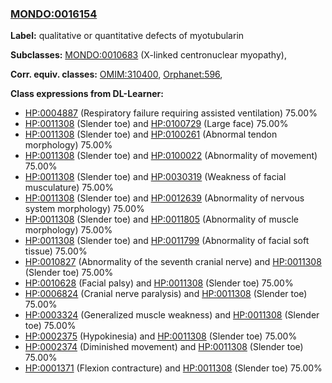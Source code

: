 
### [MONDO:0016154](http://purl.obolibrary.org/obo/MONDO_0016154)
**Label:** qualitative or quantitative defects of myotubularin

**Subclasses:** [MONDO:0010683](http://purl.obolibrary.org/obo/MONDO_0010683) (X-linked centronuclear myopathy), 

**Corr. equiv. classes:** [OMIM:310400](http://purl.obolibrary.org/obo/OMIM_310400), [Orphanet:596](http://www.orpha.net/ORDO/Orphanet_596), 

**Class expressions from DL-Learner:**

- [HP:0004887](http://purl.obolibrary.org/obo/HP_0004887) (Respiratory failure requiring assisted ventilation) 75.00%
- [HP:0011308](http://purl.obolibrary.org/obo/HP_0011308) (Slender toe) and [HP:0100729](http://purl.obolibrary.org/obo/HP_0100729) (Large face) 75.00%
- [HP:0011308](http://purl.obolibrary.org/obo/HP_0011308) (Slender toe) and [HP:0100261](http://purl.obolibrary.org/obo/HP_0100261) (Abnormal tendon morphology) 75.00%
- [HP:0011308](http://purl.obolibrary.org/obo/HP_0011308) (Slender toe) and [HP:0100022](http://purl.obolibrary.org/obo/HP_0100022) (Abnormality of movement) 75.00%
- [HP:0011308](http://purl.obolibrary.org/obo/HP_0011308) (Slender toe) and [HP:0030319](http://purl.obolibrary.org/obo/HP_0030319) (Weakness of facial musculature) 75.00%
- [HP:0011308](http://purl.obolibrary.org/obo/HP_0011308) (Slender toe) and [HP:0012639](http://purl.obolibrary.org/obo/HP_0012639) (Abnormality of nervous system morphology) 75.00%
- [HP:0011308](http://purl.obolibrary.org/obo/HP_0011308) (Slender toe) and [HP:0011805](http://purl.obolibrary.org/obo/HP_0011805) (Abnormality of muscle morphology) 75.00%
- [HP:0011308](http://purl.obolibrary.org/obo/HP_0011308) (Slender toe) and [HP:0011799](http://purl.obolibrary.org/obo/HP_0011799) (Abnormality of facial soft tissue) 75.00%
- [HP:0010827](http://purl.obolibrary.org/obo/HP_0010827) (Abnormality of the seventh cranial nerve) and [HP:0011308](http://purl.obolibrary.org/obo/HP_0011308) (Slender toe) 75.00%
- [HP:0010628](http://purl.obolibrary.org/obo/HP_0010628) (Facial palsy) and [HP:0011308](http://purl.obolibrary.org/obo/HP_0011308) (Slender toe) 75.00%
- [HP:0006824](http://purl.obolibrary.org/obo/HP_0006824) (Cranial nerve paralysis) and [HP:0011308](http://purl.obolibrary.org/obo/HP_0011308) (Slender toe) 75.00%
- [HP:0003324](http://purl.obolibrary.org/obo/HP_0003324) (Generalized muscle weakness) and [HP:0011308](http://purl.obolibrary.org/obo/HP_0011308) (Slender toe) 75.00%
- [HP:0002375](http://purl.obolibrary.org/obo/HP_0002375) (Hypokinesia) and [HP:0011308](http://purl.obolibrary.org/obo/HP_0011308) (Slender toe) 75.00%
- [HP:0002374](http://purl.obolibrary.org/obo/HP_0002374) (Diminished movement) and [HP:0011308](http://purl.obolibrary.org/obo/HP_0011308) (Slender toe) 75.00%
- [HP:0001371](http://purl.obolibrary.org/obo/HP_0001371) (Flexion contracture) and [HP:0011308](http://purl.obolibrary.org/obo/HP_0011308) (Slender toe) 75.00%


